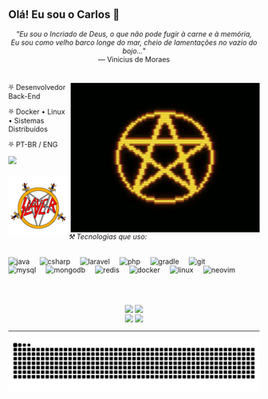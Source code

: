 <h2 align="left">Olá! Eu sou o Carlos 🤟</h2>

<p align="center"><i>"Eu sou o Incriado de Deus, o que não pode fugir à carne e à memória,<br>
Eu sou como velho barco longe do mar, cheio de lamentações no vazio do bojo..."</i><br>
— Vinicius de Moraes</p>

#

<img align="right" height="300" src="assets/penta.gif" alt="pentagram"/>

<p align="left">⛧ Desenvolvedor Back-End</p>
<p align="left">⛧ Docker • Linux • Sistemas Distribuídos</p>
<p align="left">⛧ PT-BR / ENG</p>

<img src="https://64.media.tumblr.com/f253a5cfca46784bcbe53048c833b4d5/a59bc8ddf2ecf3d4-43/s540x810/197e0bc549e99bec883a01bd81e8e7a6f1016760.gifv" height="38"/>

<div align="center">
  <img src="assets/slayer.jpeg" height="120" align="left"/>

  <div align="left">
    <h6>⚒️ Tecnologias que uso:</h6>
    <img src="https://cdn.jsdelivr.net/gh/devicons/devicon/icons/java/java-original.svg" height="30" alt="java"/>
    <img width="12"/>
    <img src="https://cdn.jsdelivr.net/gh/devicons/devicon/icons/csharp/csharp-original.svg" height="30" alt="csharp"/>
    <img width="12"/>
    <img src="https://cdn.jsdelivr.net/gh/devicons/devicon/icons/laravel/laravel-original.svg" height="30" alt="laravel"/>
    <img width="12"/>
    <img src="https://cdn.jsdelivr.net/gh/devicons/devicon/icons/php/php-original.svg" height="30" alt="php"/>
    <img width="12"/>
    <img src="https://cdn.jsdelivr.net/gh/devicons/devicon/icons/gradle/gradle-original.svg" height="30" alt="gradle"/>
    <img width="12"/>
    <img src="https://cdn.jsdelivr.net/gh/devicons/devicon/icons/git/git-original.svg" height="30" alt="git"/>
    <br>
    <img src="https://cdn.jsdelivr.net/gh/devicons/devicon/icons/mysql/mysql-original.svg" height="30" alt="mysql"/>
    <img width="12"/>
    <img src="https://cdn.jsdelivr.net/gh/devicons/devicon/icons/mongodb/mongodb-original.svg" height="30" alt="mongodb"/>
    <img width="12"/>
    <img src="https://cdn.jsdelivr.net/gh/devicons/devicon/icons/redis/redis-original.svg" height="30" alt="redis"/>
    <img width="12"/>
    <img src="https://cdn.jsdelivr.net/gh/devicons/devicon@latest/icons/docker/docker-plain-wordmark.svg" height="30" alt="docker"/>
    <img width="12"/>
    <img src="https://cdn.jsdelivr.net/gh/devicons/devicon/icons/linux/linux-original.svg" height="30" alt="linux"/>
    <img width="12"/>
    <img src="https://cdn.jsdelivr.net/gh/devicons/devicon/icons/neovim/neovim-original.svg" height="30" alt="neovim"/>
  </div>
</div>

<br clear="all"><br>

<div align="center">
  <img src="https://github-readme-stats.vercel.app/api/top-langs/?username=carlosliszt&layout=compact&theme=dracula&card_width=360" height="160"/>
  <img src="https://github-readme-stats-kkcarlinns-projects.vercel.app/api?username=carlosliszt&hide_title=false&hide_rank=false&show_icons=true&disable_animations=false&theme=dracula&locale=en&hide_border=false" height="160"/>
</div>

<div align="center">
  <a href="https://instagram.com/carlos.osbourne" target="_blank"><img src="https://img.shields.io/badge/Instagram-E4405F?style=for-the-badge&logo=instagram&logoColor=white" height="30"/></a>
  <a href="https://www.linkedin.com/in/carlosmmo" target="_blank"><img src="https://img.shields.io/badge/LinkedIn-0A66C2?style=for-the-badge&logo=linkedin&logoColor=white" height="30"/></a>
</div>

---

<div align="center">
  <img src="https://raw.githubusercontent.com/carlosliszt/carlosliszt/output/snake.svg" alt="Snake animation"/>
</div>
